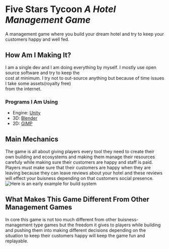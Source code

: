 [unity]: https://unity.com
[blender]: https://www.blender.org
[gimp]: https://www.gimp.org
[savedgif]: https://github.com/devEuphrates/FSTgame/blob/master/gif1.gif
# Five Stars Tycoon _A Hotel Management Game_

A management game where you build your dream hotel and try to keep your customers happy and well fed.

## How Am I Making It?
I am a single dev and I am doing everything by myself. I mostly use open source software and try to keep the  
cost at minimum. I try not to out-source anything but because of time issues I take some assets(royalty free)  
from the internet.

### Programs I Am Using
* Engine: [Unity][unity]
* 3D: [Blender][blender]
* 2D: [GIMP][gimp]

## Main Mechanics
The game is all about giving players every tool they need to create their own building and ecosystems and making them manage their 
resources carefuly while making sure their customers are happy and staff is paid. Players must make sure that their customers are 
happy when they are leaving because they can leave reviews about your hotel and these reviews will effect your buisness depending on
that customers social presence.  
![Here is an early example for build system][savedgif]

## What Makes This Game Different From Other Management Games  
In core this game is not too much different from other buisness-management type games but the freedom it gives to players while building 
and pushing them into making different decisions depending on the situation to keep their customers happy will keep the game fun and replayable.
